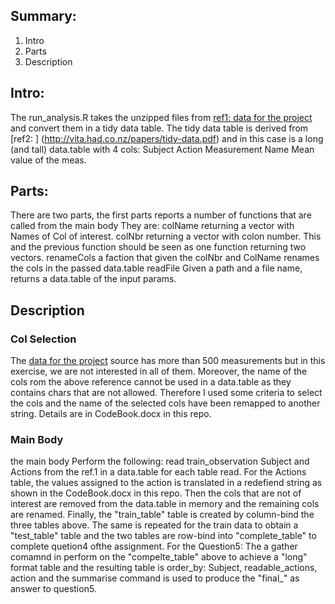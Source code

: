 ## Summary:
1. Intro
1. Parts
3. Description 
## Intro:
The run_analysis.R takes the unzipped files from [ref1: data for the project](https://d396qusza40orc.cloudfront.net/getdata%2Fprojectfiles%2FUCI%20HAR%20Dataset.zip)  
and convert them in a tidy data table.
The tidy data table is derived from [ref2: ] (http://vita.had.co.nz/papers/tidy-data.pdf) and in this case is a long (and tall) data.table with 4 cols:
Subject
Action
Measurement Name 
Mean value of the meas.
## Parts:
There are two parts, the first parts reports a number of functions that are called from the main body
They are:
colName  returning a vector with Names of Col of interest.
colNbr   returning a vector with colon number. This and the previous function should be seen as one function returning two vectors.
renameCols a faction that given the colNbr and ColName renames the cols in the passed data.table 
readFile  Given a path and a file name, returns a data.table of the input params. 
## Description
### Col Selection
The [data for the project](https://d396qusza40orc.cloudfront.net/getdata%2Fprojectfiles%2FUCI%20HAR%20Dataset.zip) source 
has more than 500 measurements but in this exercise, we are not interested in all of them.
Moreover, the name of the cols rom the above reference cannot be used in a data.table as they contains chars that are not allowed. 
Therefore I used some criteria to select the cols and the name of the selected 
cols have been remapped to another string. Details are in CodeBook.docx in this repo.   
### Main Body
the main body Perform the following:
read train_observation Subject and Actions from the ref.1 in a data.table for each table read.
For the Actions table, the values assigned to the action is translated in a redefiend string as shown in the
CodeBook.docx in this repo. 
Then the cols that are not of interest are removed from the data.table in memory and the remaining cols are renamed.
Finally, the "train_table" table is created by column-bind the three tables above.
The same is repeated for the train data to obtain a "test_table" table and the two tables are row-bind into "complete_table"
to complete quetion4 ofthe assignment.
For the Question5:
The a gather comamnd in perform on the "compelte_table" above to achieve a "long" format table 
and the resulting table is order_by:  Subject, readable_actions, action
and the summarise command is used to produce the "final_" as answer to question5.